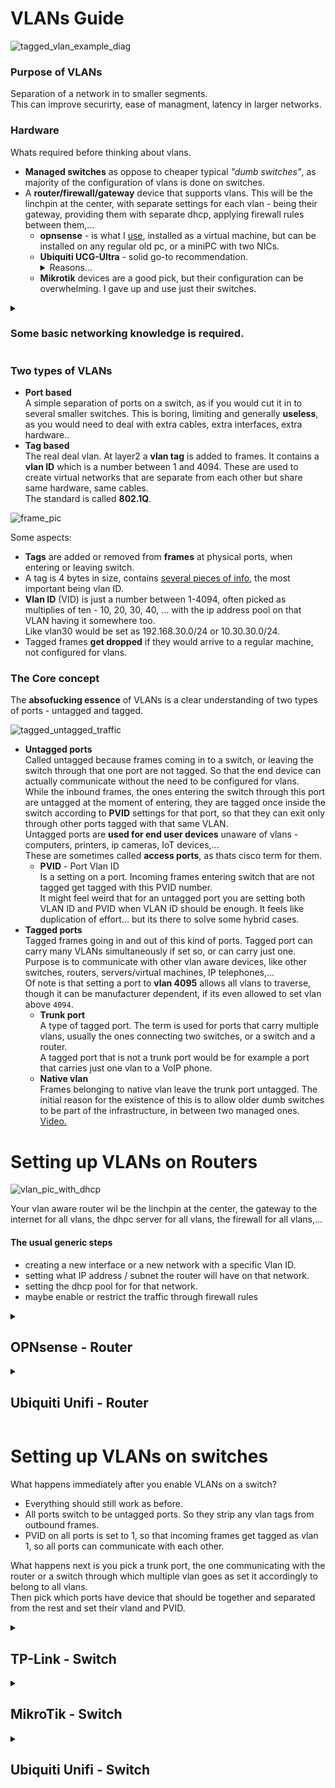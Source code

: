 # VLANs Guide

![tagged_vlan_example_diag](https://i.imgur.com/l5IxAKf.png)

### Purpose of VLANs

Separation of a network in to smaller segments.<br>
This can improve securirty, ease of managment, latency in larger networks.

### Hardware

Whats required before thinking about vlans.

* **Managed switches** as oppose to cheaper typical *"dumb switches"*,
  as majority of the configuration of vlans is done on switches.<br>
* A **router/firewall/gateway** device that supports vlans.
  This will be the linchpin at the center, with separate settings
  for each vlan - being their gateway, providing them with separate dhcp,
  applying firewall rules between them,...<br>
  * **opnsense** - is what I [use](https://github.com/DoTheEvo/selfhosted-apps-docker/tree/master/opnsense),
    installed as a virtual machine, but can be installed on any regular old pc,
    or a miniPC with two NICs.
  * **Ubiquiti UCG-Ultra** - solid go-to recommendation.
    <details>
    <summary>Reasons...</summary>
    * it is **very easy to configure**.
    * 100€.
    * ok hardware - 4x arm cores, 3GB RAM, informative lcd display, usb-c power.
    * full of features - vlans, wireguard VPN, cloud remote managment,
      geoblocking, basic IDPS, DNS base adblocking, unifi controller for wifi APs,... 
      </details>
  * **Mikrotik** devices are a good pick, but their configuration can be
    overwhelming. I gave up and use just their switches.


<details>
<summary><h3>Some basic networking knowledge is required.</h3></summary>

You should know about IP addresses, Mac addresses, packets, frames,
swiches, routers, about existance of first 4 OSI layers,..

* [What is OSI Model | Real World Examples](https://youtu.be/0y6FtKsg6J4)
* [OSI Model Deep Dive](https://youtu.be/oVVlMqsLdro)
* [CIDR notation](https://youtu.be/z07HTSzzp3o?t=746)
* [Layer 2 vs Layer 3 Switches](https://youtu.be/bdNS0K4Bt8U)

lets put here also vlan stuff

* [vlan theory video](https://youtu.be/MmwF1oHOvmg)
* [vlan theory video2](https://youtu.be/JszGeQPTo4w)
* [vlan networkacademy](https://www.networkacademy.io/ccna/ethernet/vlan-concept)
* [What is VLAN and how it works](https://www.etherwan.com/support/featured-articles/brief-introduction-vlans)
* [Network Virtualization: Beyond VLANs – Part 1: VLANs](https://infrastructureadventures.wordpress.com/2010/11/13/network-virtualization-beyond-vlans-part-1/)
* [What is PVID? VLAN explained Quick and Dirty](https://forflukesake.co.za/wp/531/vlan-pvid-explained-quick-and-dirty/)
---
---

</details>

### Two types of VLANs

* **Port based**<br>
  A simple separation of ports on a switch,
  as if you would cut it in to several smaller switches.
  This is boring, limiting and generally **useless**,
  as you would need to deal with extra cables, extra interfaces, extra hardware..
* **Tag based**<br>
  The real deal vlan. At layer2 a **vlan tag** is added to frames.
  It contains a **vlan ID** which is a number between 1 and 4094.
  These are used to create virtual networks that are separate
  from each other but share same hardware, same cables.<br>
  The standard is called **802.1Q**.

![frame_pic](https://i.imgur.com/pUq92ky.png)

Some aspects:

* **Tags** are added or removed from **frames** at physical ports,
  when entering or leaving switch.
* A tag is 4 bytes in size, contains [several pieces of info](https://i.imgur.com/86zeYgG.png),
  the most important being vlan ID.
* **Vlan ID** (VID) is just a number between 1-4094, often picked as
  multiplies of ten - 10, 20, 30, 40, ... with the ip address pool on that VLAN
  having it somewhere too.<br>
  Like vlan30 would be set as 192.168.30.0/24 or 10.30.30.0/24. 
* Tagged frames **get dropped** if they would arrive to a regular machine,
  not configured for vlans.

### The Core concept

The **absofucking essence** of VLANs is a clear understanding of two types
of ports - untagged and tagged.

![tagged_untagged_traffic](https://i.imgur.com/snTxTyf.gif)

* **Untagged ports**<br>
  Called untagged because frames coming in to a switch, or leaving the switch
  through that one port are not tagged. So that the end device can actually
  communicate without the need to be configured for vlans.<br>
  While the inbound frames, the ones entering the switch through this port
  are untagged at the moment of entering, they are tagged once inside the switch
  according to **PVID** settings for that port, so that they can exit only
  through other ports tagged with that same VLAN.<br>
  Untagged ports are **used for end user devices** unaware of vlans - computers,
  printers, ip cameras, IoT devices,...<br>
  These are sometimes called **access ports**, as thats cisco term for them.
  * **PVID** - Port Vlan ID<br>
    Is a setting on a port. Incoming frames entering switch that are not tagged
    get tagged with this PVID number.<br>
    It might feel weird that for an untagged port you are setting both VLAN ID
    and PVID when VLAN ID should be enough. It feels like duplication of effort...
    but its there to solve some hybrid cases.
* **Tagged ports**<br>
  Tagged frames going in and out of this kind of ports. Tagged port can carry many
  VLANs simultaneously if set so, or can carry just one.
  Purpose is to communicate with other vlan aware devices,
  like other switches, routers, servers/virtual machines, IP telephones,...<br>
  Of note is that setting a port to **vlan 4095** allows all vlans to traverse,
  though it can be manufacturer dependent, if its even allowed to set vlan above
  `4094`.<br>
  * **Trunk port**<br>
  A type of tagged port. The term is used for ports that carry multiple vlans,
  usually the ones connecting two switches, or a switch and a router.<br>
  A tagged port that is not a trunk port would be for example a port that carries
  just one vlan to a VoIP phone.
  * **Native vlan**<br>
    Frames belonging to native vlan leave the trunk port untagged.
    The initial reason for the existence of this is to allow older dumb switches
    to be part of the infrastructure, in between two managed ones.
    [Video.](https://youtu.be/Fmq1E1Qr2W4)

# Setting up VLANs on Routers

![vlan_pic_with_dhcp](https://i.imgur.com/nV27IlD.png)

Your vlan aware router wil be the linchpin at the center,
the gateway to the internet for all vlans, the dhpc server for all vlans,
the firewall for all vlans,...

#### The usual generic steps

* creating a new interface or a new network with a specific Vlan ID.
* setting what IP address / subnet the router will have on that network.
* setting the dhcp pool for for that network.
* maybe enable or restrict the traffic through firewall rules

<details>
<summary><h2>OPNsense - Router</h2></summary>

![opnsense_int](https://i.imgur.com/fz67oJj.png)

[Isolating Networks in OPNsense](https://youtu.be/TjXkWSjYqlM)

* **Add new VLAN**<br>
  `Interfaces: Other Types: VLAN`<br>
  Add; Device = empty; Parent = **LAN**; VLAN tag = `20`; VLAN priority = default;
  Description = `VLAN20WIFI`
* **Assign the new VLAN as an interface**<br>
  `Interfaces: Assignments`<br>
  Assign a new interface > pick the VLAN from dropbox; Description = `vlan_20_wifi`<br>
  Enter the newly created interface, Enable it; IPv4 Configuration Type = `Static IPv4`;
  IPv4 address = `10.20.20.1/24`
* **Setup dhcp servis on the new interface**<br>
  `Services: ISC DHCPv4: [VLAN20WIFI]`<br>
  Enable; From = `10.20.20.50` To = `10.20.20.200`; DNS servers = 10.20.20.1;
  Gateway = `10.20.20.1`
* **Firewall rule to enable traffic through**<br>
  `Firewall: Rules: VLAN20WIFI`<br>
  Source = `VLAN20WIFI net`; save as default is pass and everything

<details>

* [opnsense video](https://youtu.be/LMJeIUDlrHo)
* [pfsense video but applicable](https://youtu.be/SsaGeXx2qh0)

<summary><h5>If running opnsense as a virtual machine.</h5></summary>

![esxi](https://i.imgur.com/uvpF8KC.png)

For VLAN aware devices on the network to get through

* Edit the port group with the opnsense VM LAN interface
  and add VLAN ID = `4095`<br>
  This will allow all VLANs to get through

For a virtual machine on that ESXI host should be on that VLAN

* Add new port group, to the virtual switch that opnsense uses for LAN<br>
  Name = `vlan20`; VLAN ID = `20`

Now you can edit a VM or create new one, set its Network Adapter to `vlan20`
and it should get ip address from the vlan 20 dhcp pool. 

This is a good test if stuff works as it should before diving in to configuration
of VLANs on switches.

</details>

</details>

<details>
<summary><h2>Ubiquiti Unifi - Router</h2></summary>

![opnsense_int](https://i.imgur.com/8pPHuX4.png)

Disgustingly simple.

Settings > Networks > New Virtual Network

* set `Name`
* turn off `Auto-Scale Network`
* set `Gateway IP/Subnet` which sets this routers IP on that vlan
* set `VLAN ID` = `20`
* pick if you want guest network or isolation or disable internet access on it
* `DHCP` set pool range

</details>

# Setting up VLANs on switches

What happens immediately after you enable VLANs on a switch?

* Everything should still work as before.
* All ports switch to be untagged ports. So they strip any vlan tags from
  outbound frames.
* PVID on all ports is set to 1, so that incoming frames get tagged as vlan 1,
  so all ports can communicate with each other.

What happens next is you pick a trunk port, the one communicating with the router
or a switch through which multiple vlan goes as set it accordingly to belong to
all vlans.<br>
Then pick which ports have device that should be together and separated from the
rest and set their vland and PVID.

<details>
<summary><h2>TP-Link - Switch</h2></summary>

![tplink_switch](https://i.imgur.com/u0INJ4C.gif)

Got [TL-SG108PE](https://www.tp-link.com/us/home-networking/8-port-switch/tl-sg108pe/)
thats a managed switch with PoE. At the moment the situation
is that opnsense LAN port is connected to port 7 and testing notebook
is connected to port 6.

* VLAN > 802.1Q VLAN > set port 7 as tagged and port 6 as untagged.
* VLAN > 802.1Q PVID Setting > set port 6 with vlan tag 20

Dunno what is the reason there are two settings, they say PVID is setting
specifically to tags incoming frames that come without any tag... but I cant
imagine a situation where one would want different number between these two.  

</details>

<details>
<summary><h2>MikroTik - Switch</h2></summary>

![mikrotik_switch](https://i.imgur.com/FMpl9TA.gif)


[a vlan guide](https://forum.mikrotik.com/viewtopic.php?t=143620)

* **Bridge** section is where all the settings are happening.<br>
  This setup is simple layer 2, no routing, not doing anything with interfaces.
* Have a **bridge**, create a new one if you have clean config<br>
  Assign all the physical ports to this bridge in **Bridge > Ports**
* Define **VLANs** in **Bridge > VLANs** that it should handle.<br>
  Set which ports are tagged and which untagged for that vlan
  * untagged - **outgoing** frames are normal - access port - PCs, Printers, TVs,..
  * tagged - **outgoing** frames are tagged - trunks - servers, gateways, wifi APs,...
* Set **PVIDs** for the ports in **Bridge > Ports**<br>
  PVID is about **incoming untagged** frames entering the switch,
  what VLAN tag should they get as they move through switch.
  By default mikrotik switches give tag 1 to all ports.
* After everything is configured **enable VLAN Filtering** on the bridge itself<br>
  **Bridge > Bridge > bridge** > VLAN section

</details>


<details>
<summary><h2>Ubiquiti Unifi - Switch</h2></summary>

![unifi_switch](https://i.imgur.com/Lf2UIY3.png)



</details>
